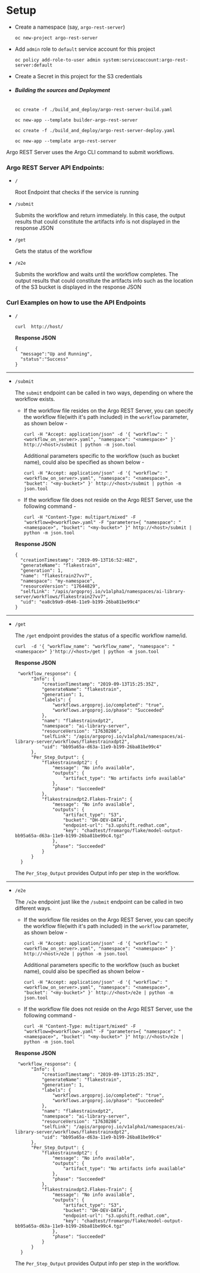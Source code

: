 # Setup

- Create a namespace (say, `argo-rest-server`)
    
  `oc new-project argo-rest-server`
  
- Add `admin` role to `default` service account for this project

  `oc policy add-role-to-user admin system:serviceaccount:argo-rest-server:default`
  
- Create a Secret in this project for the S3 credentials


- ##### Building the sources and Deployment

    ```
    
    oc create -f ./build_and_deploy/argo-rest-server-build.yaml
    
    oc new-app --template builder-argo-rest-server
    
    oc create -f ./build_and_deploy/argo-rest-server-deploy.yaml
    
    oc new-app --template argo-rest-server
    
    ```
    
Argo REST Server uses the Argo CLI command to submit workflows.


### Argo REST Server API Endpoints:
- `/`

   Root Endpoint that checks if the service is running
- `/submit`

    Submits the workflow and return immediately.
    In this case, the output results that could constitute the artifacts info is not displayed
    in the response JSON
    
- `/get`

    Gets the status of the workflow
    
- `/e2e`

    Submits the workflow and waits until the workflow completes. The output results that could
    constitute the artifacts info such as the location of the S3 bucket is displayed in the response
    JSON
    
      
### Curl Examples on how to use the API Endpoints

- `/`

  `curl  http://host/`
  
  **Response JSON**
  
  ```
  {
    "message":"Up and Running",
    "status":"Success"
  }
  ```
  
---------

- `/submit`

    The `submit` endpoint can be called in two ways, depending on where the workflow exists.
    
    - If the workflow file resides on the Argo REST Server, you can specify the workflow file(with it's path included) in the `workflow` parameter, as shown below -
    
        ```
        curl -H "Accept: application/json" -d '{ "workflow": "<workflow_on_server>.yaml", "namespace": "<namespace>" }' http://<host>/submit | python -m json.tool
        ```
        
        Additional parameters specific to the workflow (such as bucket name), could also be specified as shown below -
        ```
        curl -H "Accept: application/json" -d '{ "workflow": "<workflow_on_server>.yaml", "namespace": "<namespace>", "bucket": "<my-bucket>" }' http://<host>/submit | python -m json.tool
        ```
    
    - If the workflow file does not reside on the Argo REST Server, use the following command -
    
        ```
        curl -H "Content-Type: multipart/mixed" -F "workflow=@<workflow>.yaml" -F "parameters={ "namespace": "<namespace>", "bucket": "<my-bucket>" }" http://<host>/submit | python -m json.tool
        ```
        
    **Response JSON**
  
  ```
  {
    "creationTimestamp": "2019-09-13T16:52:48Z",
    "generateName": "flakestrain",
    "generation": 1,
    "name": "flakestrain27vv7",
    "namespace": "my-namespace",
    "resourceVersion": "17644829",
    "selfLink": "/apis/argoproj.io/v1alpha1/namespaces/ai-library-server/workflows/flakestrain27vv7",
    "uid": "ea8cb9a9-d646-11e9-b199-26ba81be99c4"
  }
  ```  
        
-----        
- `/get` 

    The `/get` endpoint provides the status of a specific workflow name/id.
    
    ```
    curl  -d '{ "workflow_name": "workflow_name", "namespace": "<namespace>" }'http://<host>/get | python -m json.tool
    ```
    
    **Response JSON**
  
  ```
   "workflow_response": {
        "Info": {
            "creationTimestamp": "2019-09-13T15:25:35Z",
            "generateName": "flakestrain",
            "generation": 1,
            "labels": {
                "workflows.argoproj.io/completed": "true",
                "workflows.argoproj.io/phase": "Succeeded"
            },
            "name": "flakestrainxdpt2",
            "namespace": "ai-library-server",
            "resourceVersion": "17630286",
            "selfLink": "/apis/argoproj.io/v1alpha1/namespaces/ai-library-server/workflows/flakestrainxdpt2",
            "uid": "bb95a65a-d63a-11e9-b199-26ba81be99c4"
        },
        "Per_Step_Output": {
            "flakestrainxdpt2": {
                "message": "No info available",
                "outputs": {
                    "artifact_type": "No artifacts info available"
                },
                "phase": "Succeeded"
            },
            "flakestrainxdpt2.Flakes-Train": {
                "message": "No info available",
                "outputs": {
                    "artifact_type": "S3",
                    "bucket": "DH-DEV-DATA",
                    "endpoint-url": "s3.upshift.redhat.com",
                    "key": "chadtest/fromargo/flake/model-output-bb95a65a-d63a-11e9-b199-26ba81be99c4.tgz"
                },
                "phase": "Succeeded"
            }
        }
    }
  ```
  
  The `Per_Step_Output` provides Output info per step in the workflow.

----

- `/e2e`

    The `/e2e` endpoint just like the `/submit` endpoint can be called in two different ways.
    
     - If the workflow file resides on the Argo REST Server, you can specify the workflow file(with it's path included) in the `workflow` parameter, as shown below -
    
        ```
        curl -H "Accept: application/json" -d '{ "workflow": "<workflow_on_server>.yaml", "namespace": "<namespace>" }' http://<host>/e2e | python -m json.tool
        ```
        
        Additional parameters specific to the workflow (such as bucket name), could also be specified as shown below -
        ```
        curl -H "Accept: application/json" -d '{ "workflow": "<workflow_on_server>.yaml", "namespace": "<namespace>", "bucket": "<my-bucket>" }' http://<host>/e2e | python -m json.tool
        ```
    
    - If the workflow file does not reside on the Argo REST Server, use the following command -
    
        ```
        curl -H "Content-Type: multipart/mixed" -F "workflow=@<workflow>.yaml" -F "parameters={ "namespace": "<namespace>", "bucket": "<my-bucket>" }" http://<host>/e2e | python -m json.tool
        ```
        
    **Response JSON**
  
  ```
   "workflow_response": {
        "Info": {
            "creationTimestamp": "2019-09-13T15:25:35Z",
            "generateName": "flakestrain",
            "generation": 1,
            "labels": {
                "workflows.argoproj.io/completed": "true",
                "workflows.argoproj.io/phase": "Succeeded"
            },
            "name": "flakestrainxdpt2",
            "namespace": "ai-library-server",
            "resourceVersion": "17630286",
            "selfLink": "/apis/argoproj.io/v1alpha1/namespaces/ai-library-server/workflows/flakestrainxdpt2",
            "uid": "bb95a65a-d63a-11e9-b199-26ba81be99c4"
        },
        "Per_Step_Output": {
            "flakestrainxdpt2": {
                "message": "No info available",
                "outputs": {
                    "artifact_type": "No artifacts info available"
                },
                "phase": "Succeeded"
            },
            "flakestrainxdpt2.Flakes-Train": {
                "message": "No info available",
                "outputs": {
                    "artifact_type": "S3",
                    "bucket": "DH-DEV-DATA",
                    "endpoint-url": "s3.upshift.redhat.com",
                    "key": "chadtest/fromargo/flake/model-output-bb95a65a-d63a-11e9-b199-26ba81be99c4.tgz"
                },
                "phase": "Succeeded"
            }
        }
    }
  ```
  
   The `Per_Step_Output` provides Output info per step in the workflow. 
